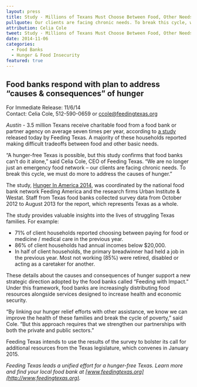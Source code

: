 ```yaml
---
layout: press
title: Study - Millions of Texans Must Choose Between Food, Other Needs
pullquote: Our clients are facing chronic needs. To break this cycle, we must do more to address the causes of hunger.
attribution: Celia Cole
tweet: Study - Millions of Texans Must Choose Between Food, Other Needs
date: 2014-11-06
categories:
  - Food Banks
  - Hunger & Food Insecurity
featured: true
---
```

## Food banks respond with plan to address “causes & consequences” of hunger

For Immediate Release: 11/6/14   
Contact: Celia Cole, 512-590-0659 or ccole@feedingtexas.org
 
*Austin* - 3.5 million Texans receive charitable food from a food bank or partner agency on average seven times per year, according to [a study](https://s3-us-west-2.amazonaws.com/assets.feedingtexas.org/pdf/Hunger-In-America-2014-Texas-Report.pdf) released today by Feeding Texas. A majority of these households reported making difficult tradeoffs between food and other basic needs.

“A hunger-free Texas is possible, but this study confirms that food banks can’t do it alone,” said Celia Cole, CEO of Feeding Texas. “We are no longer just an emergency food network – our clients are facing chronic needs. To break this cycle, we must do more to address the causes of hunger.”

The study, [Hunger In America 2014](https://s3-us-west-2.amazonaws.com/assets.feedingtexas.org/pdf/Hunger-In-America-2014-Texas-Report.pdf), was coordinated by the national food bank network Feeding America and the research firms Urban Institute & Westat. Staff from Texas food banks collected survey data from October 2012 to August 2013 for the report, which represents Texas as a whole.

The study provides valuable insights into the lives of struggling Texas families. For example:

* 71% of client households reported choosing between paying for food or medicine / medical care in the previous year.
* 86% of client households had annual incomes below $20,000.
* In half of client households, the primary breadwinner had held a job in the previous year. Most not working (85%) were retired, disabled or acting as a caretaker for another.

These details about the causes and consequences of hunger support a new strategic direction adopted by the food banks called “Feeding with Impact.” Under this framework, food banks are increasingly distributing food resources alongside services designed to increase health and economic security. 

“By linking our hunger relief efforts with other assistance, we know we can improve the health of these families and break the cycle of poverty,” said Cole. “But this approach requires that we strengthen our partnerships with both the private and public sectors.”

Feeding Texas intends to use the results of the survey to bolster its call for additional resources from the Texas legislature, which convenes in January 2015. 

*Feeding Texas leads a unified effort for a hunger-free Texas. Learn more and find your local food bank at [www.feedingtexas.org](http://www.feedingtexas.org).*

##
